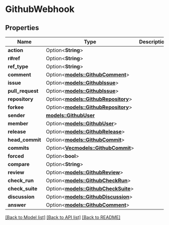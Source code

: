 # GithubWebhook

## Properties

Name | Type | Description | Notes
------------ | ------------- | ------------- | -------------
**action** | Option<**String**> |  | [optional]
**r#ref** | Option<**String**> |  | [optional]
**ref_type** | Option<**String**> |  | [optional]
**comment** | Option<[**models::GithubComment**](GithubComment.md)> |  | [optional]
**issue** | Option<[**models::GithubIssue**](GithubIssue.md)> |  | [optional]
**pull_request** | Option<[**models::GithubIssue**](GithubIssue.md)> |  | [optional]
**repository** | Option<[**models::GithubRepository**](GithubRepository.md)> |  | [optional]
**forkee** | Option<[**models::GithubRepository**](GithubRepository.md)> |  | [optional]
**sender** | [**models::GithubUser**](GithubUser.md) |  | 
**member** | Option<[**models::GithubUser**](GithubUser.md)> |  | [optional]
**release** | Option<[**models::GithubRelease**](GithubRelease.md)> |  | [optional]
**head_commit** | Option<[**models::GithubCommit**](GithubCommit.md)> |  | [optional]
**commits** | Option<[**Vec<models::GithubCommit>**](GithubCommit.md)> |  | [optional]
**forced** | Option<**bool**> |  | [optional]
**compare** | Option<**String**> |  | [optional]
**review** | Option<[**models::GithubReview**](GithubReview.md)> |  | [optional]
**check_run** | Option<[**models::GithubCheckRun**](GithubCheckRun.md)> |  | [optional]
**check_suite** | Option<[**models::GithubCheckSuite**](GithubCheckSuite.md)> |  | [optional]
**discussion** | Option<[**models::GithubDiscussion**](GithubDiscussion.md)> |  | [optional]
**answer** | Option<[**models::GithubComment**](GithubComment.md)> |  | [optional]

[[Back to Model list]](../README.md#documentation-for-models) [[Back to API list]](../README.md#documentation-for-api-endpoints) [[Back to README]](../README.md)


